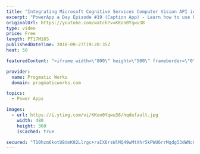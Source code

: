 ```yaml
---
title: "Integrating Microsoft Cognitive Services Computer Vision API into PowerApps"
excerpt: "PowerApp a Day Episode #19 (Caption App) - Learn how to use PowerApps and Microsoft Cognitive Services Computer Vision to automatically create captions on your images you upload.  Power App Training: https://pragmaticworks.com/Training/On-Demand-Training/Introduction-to-Powerapps  OnChange of the Photo:"
originalUrl: https://youtube.com/watch?v=KKon0Yqwu38
type: video
price: Free
length: PT17M16S
publishedDateTime: 2018-09-27T19:20:35Z
heat: 50

featuredContent: "<iframe width=\"800\" height=\"500\" frameborder=\"0\" src=\"https://www.youtube.com/embed/KKon0Yqwu38\" allow=\"accelerometer; autoplay; encrypted-media; gyroscope; picture-in-picture\" allowfullscreen></iframe>"

provider:
  name: Progmatic Works
  domain: pragmaticworks.com

topics:
  - Power Apps

images:
  - url: https://i.ytimg.com/vi/KKon0Yqwu38/hqdefault.jpg
    width: 480
    height: 360
    isCached: true

secured: "T10hzm6kotU8dmK02Llrgc+raIX6rsWlMQ49wMtXhr5kPWU6rrMqdg53dWNcQiia1B9PvJlqp+SuvGkaQiRKiw5728Qv02iJNGtLsnD1TTDA/Cp+v0ihREk4EdnL4Y4LqC4xtAMq3U04LfMm4H0YdwTfOaOafmE7MHBP/dbxxifzWSPhWvaH0YHcGbM8ZnVb8+yqr4/ymh5tp169aTIVEIljvtKI8fkDQn3Z4iPmjUWERPbPeAEzU5l1kyV2WmvIggsQDPsa1OWVLNtSsPwThcRfDYF0NeC9bS6nRsoXisaTuGMusTen+KAXciUt/21TQGD44LhJCkkw+WaYNsiRHAQAyhoLLG3fDikxM2Nbhn1RtJh+R0ZGaDhjJk95Riob6LCbqtLsbxE5ETKtm4KWWguFo2FD4xMwNz74qPmsfqo=;CtshB97J/1niwNk+cSmS8w=="
---
```


